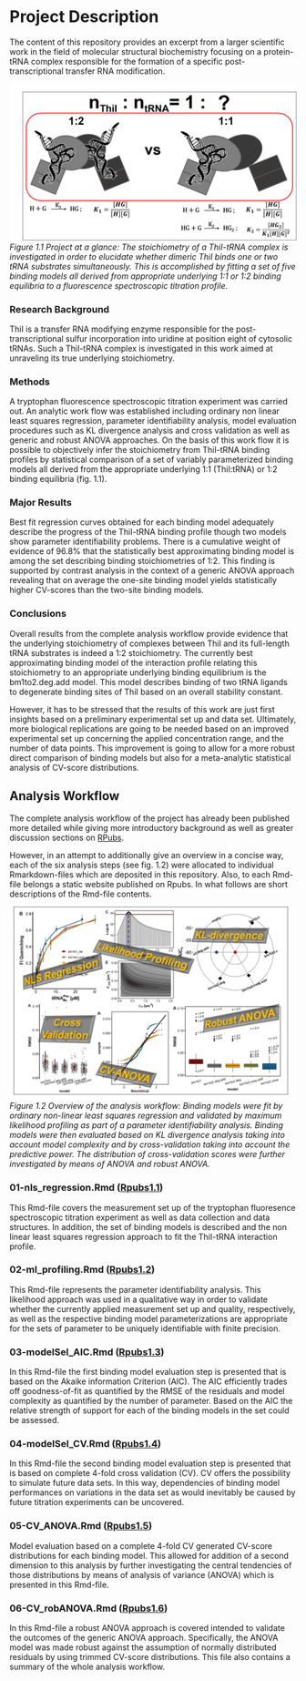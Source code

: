 # Project Description

The content of this repository provides an excerpt from a larger scientific work in the field of molecular structural biochemistry focusing on a protein-tRNA complex responsible for the formation of a specific post-transcriptional transfer RNA modification.

<p>
    <img src="/pictures/project2.png" alt="intro">
    <em>Figure 1.1 Project at a glance: The stoichiometry of a ThiI-tRNA complex is investigated in order to elucidate whether dimeric ThiI binds one or two tRNA substrates simultaneously. This is accomplished by fitting a set of five binding models all derived from appropriate underlying 1:1 or 1:2 binding equilibria to a fluorescence spectroscopic titration profile.</em>
</p>


### Research Background
ThiI is a transfer RNA modifying enzyme responsible for the post-transcriptional sulfur incorporation into uridine at position eight of cytosolic tRNAs. Such a ThiI-tRNA complex is investigated in this work aimed at unraveling its true underlying stoichiometry.

### Methods

A tryptophan fluorescence spectroscopic titration experiment was carried out. An analytic work flow was established including ordinary non linear least squares regression, parameter identifiability analysis, model evaluation procedures such as KL divergence analysis and cross validation as well as generic and robust ANOVA approaches. On the basis of this work flow it is possible to objectively infer the stoichiometry from ThiI-tRNA binding profiles by statistical comparison of a set of variably parameterized binding models all derived from the appropriate underlying 1:1 (ThiI:tRNA) or 1:2 binding equilibria (fig. 1.1).

### Major Results

Best fit regression curves obtained for each binding model adequately describe the progress of the ThiI-tRNA binding profile though two models show parameter identifiability problems. There is a cumulative weight of evidence of 96.8% that the statistically best approximating binding model is among the set describing binding stoichiometries of 1:2. This finding is supported by contrast analysis in the context of a generic ANOVA approach revealing that on average the one-site binding model yields statistically higher CV-scores than the two-site binding models.

### Conclusions

Overall results from the complete analysis workflow provide evidence that the underlying stoichiometry of complexes between ThiI and its full-length tRNA substrates is indeed a 1:2 stoichiometry. The currently best approximating binding model of the interaction profile relating this stoichiometry to an appropriate underlying binding equilibrium is the bm1to2.deg.add model. This model describes binding of two tRNA ligands to degenerate binding sites of ThiI based on an overall stability constant.

However, it has to be stressed that the results of this work are just first insights based on a preliminary experimental set up and data set. Ultimately, more biological replications are going to be needed based on an improved experimental set up concerning the applied concentration range, and the number of data points. This improvement is going to allow for a more robust direct comparison of binding models but also for a meta-analytic statistical analysis of CV-score distributions. 

## Analysis Workflow
The complete analysis workflow of the project has already been published more detailed while giving more introductory background as well as greater discussion sections on [RPubs](https://rpubs.com/DeTwes/modeling_thii_trna_interaction). 

However, in an attempt to additionally give an overview in a concise way, each of the six analysis steps (see fig. 1.2) were allocated to individual Rmarkdown-files which are deposited in this repository. Also, to each Rmd-file belongs a static website published on Rpubs. In what follows are  short descriptions of the Rmd-file contents.

<p>
    <img src="/pictures/analysis_overview.png" alt="intro">
    <em>Figure 1.2 Overview of the analysis workflow: Binding models were fit by ordinary non-linear least squares regression and validated by maximum likelihood profiling as part of a parameter identifiability analysis. Binding models were then evaluated based on KL divergence analysis taking into account model complexity and by cross-validation taking into account the predictive power. The distribution of cross-validation scores were further investigated by means of ANOVA and robust ANOVA.</em>
</p>

### 01-nls_regression.Rmd ([Rpubs1.1](https://rpubs.com/DeTwes/NLS-Regression))

This Rmd-file covers the measurement set up of the tryptophan fluoresence spectroscopic titration experiment as well as  data collection and data structures. In addition, the set of binding models is described and the non linear least squares regression approach to fit the ThiI-tRNA interaction profile. 
### 02-ml_profiling.Rmd ([Rpubs1.2](https://rpubs.com/DeTwes/Identifiability-Analysis))
This Rmd-file represents the parameter identifiability analysis. This likelihood approach was used in a qualitative way in order to validate whether the currently applied measurement set up and quality, respectively, as well as the respective binding model parameterizations are appropriate for the sets of parameter to be uniquely identifiable with finite precision. 

### 03-modelSel_AIC.Rmd ([Rpubs1.3](https://rpubs.com/DeTwes/KL-Divergence))

In this Rmd-file the first binding model evaluation step is presented that is based on the Akaike information Criterion (AIC). The AIC efficiently trades off goodness-of-fit as quantified by the RMSE of the residuals and model complexity as quantified by the number of parameter. Based on the AIC the relative strength of support for each of the binding models in the set could be assessed.

### 04-modelSel_CV.Rmd ([Rpubs1.4](https://rpubs.com/DeTwes/completeCV))

In this Rmd-file the second binding model evaluation step is presented that is based on complete 4-fold cross validation (CV). CV offers the possibility to simulate future data sets. In this way, dependencies of binding model performances on variations in the data set as would inevitably be caused by future titration experiments can be uncovered.

### 05-CV_ANOVA.Rmd ([Rpubs1.5](https://rpubs.com/DeTwes/CV-ANOVA))

Model evaluation based on a complete 4-fold CV generated CV-score distributions for each binding model. This allowed for addition of a second dimension to this analysis by further investigating the central tendencies of those distributions by means of analysis of variance (ANOVA) which is presented in this Rmd-file.

### 06-CV_robANOVA.Rmd ([Rpubs1.6](https://rpubs.com/DeTwes/robANOVA))

In this Rmd-file a robust ANOVA approach is covered intended to validate the outcomes of the generic ANOVA approach. Specifically, the ANOVA model was made robust against the assumption of normally distributed residuals by using trimmed CV-score distributions. This file also contains a summary of the whole analysis workflow.
